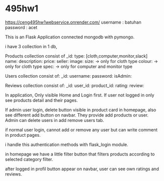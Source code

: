 # 495hw1

https://ceng495hw1webservice.onrender.com/
username : batuhan
password : acet

This is an Flask Application connected mongodb with pymongo.


i have 3 collection in 1 db,

Products collection consist of 
_id:
type: [cloth,computer,monitor,slack]
name:
description:
price:
seller:
image:
size: -> only for cloth type
colour: -> only for cloth type
spec: -> only for computer and monitor type

Users collection consist of:
_id:
username:
password:
isAdmin:

Reviews collection consist of:
_id:
user_id:
product_id:
rating:
review:

In application, Only visible Home and Login first. If user not logged in only see products detail and their pages. 

If admin user login, delete button visible in product card in homepage, also see different add button on navbar. They provide add products or user.
Admin can delete users in add remove users tab.

if normal user login, cannot add or remove any user but can write comment in product pages.

i handle this authentication methods with flask_login module.

in homepage we have a little filter button that filters products according to selected category filter.

after logged in profil button appear on navbar, user can see own ratings and reviews.










